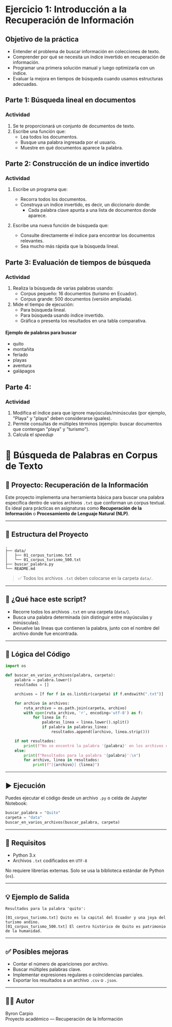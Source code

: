 # Ejercicio 1: Introducción a la Recuperación de Información

## Objetivo de la práctica
* Entender el problema de buscar información en colecciones de texto.
* Comprender por qué se necesita un índice invertido en recuperación de información.
* Programar una primera solución manual y luego optimizarla con un índice.
* Evaluar la mejora en tiempos de búsqueda cuando usamos estructuras adecuadas.


## Parte 1: Búsqueda lineal en documentos
### Actividad
1. Se te proporcionará un conjunto de documentos de texto.
2. Escribe una función que:
    * Lea todos los documentos.
    * Busque una palabra ingresada por el usuario.
    * Muestre en qué documentos aparece la palabra.
  
## Parte 2: Construcción de un índice invertido
### Actividad
1. Escribe un programa que:

    * Recorra todos los documentos.
    * Construya un índice invertido, es decir, un diccionario donde:
        * Cada palabra clave apunta a una lista de documentos donde aparece.
2. Escribe una nueva función de búsqueda que:

    * Consulte directamente el índice para encontrar los documentos relevantes.
    * Sea mucho más rápida que la búsqueda lineal.
  
## Parte 3: Evaluación de tiempos de búsqueda
### Actividad
1. Realiza la búsqueda de varias palabras usando:
    * Corpus pequeño: 16 documentos (turismo en Ecuador).
    * Corpus grande: 500 documentos (versión ampliada).
2. Mide el tiempo de ejecución:
    * Para búsqueda lineal.
    * Para búsqueda usando índice invertido.
    * Gráfica o presenta los resultados en una tabla comparativa.
#### Ejemplo de palabras para buscar
* quito
* montañita
* feriado
* playas
* aventura
* galápagos

## Parte 4:
### Actividad
1. Modifica el índice para que ignore mayúsculas/minúsculas (por ejemplo, "Playa" y "playa" deben considerarse iguales).
2. Permite consultas de múltiples términos (ejemplo: buscar documentos que contengan "playa" y "turismo").
3. Calcula el _speedup_


# 📄 Búsqueda de Palabras en Corpus de Texto

## 🔎 Proyecto: Recuperación de la Información  
Este proyecto implementa una herramienta básica para buscar una palabra específica dentro de varios archivos `.txt` que conforman un corpus textual.  
Es ideal para prácticas en asignaturas como **Recuperación de la Información** o **Procesamiento de Lenguaje Natural (NLP)**.

---

## 📂 Estructura del Proyecto

```
.
├── data/
│   ├── 01_corpus_turismo.txt
│   └── 01_corpus_turismo_500.txt
├── buscar_palabra.py
└── README.md
```

> ✅ Todos los archivos `.txt` deben colocarse en la carpeta `data/`.

---

## 🚀 ¿Qué hace este script?

- Recorre todos los archivos `.txt` en una carpeta (`data/`).
- Busca una palabra determinada (sin distinguir entre mayúsculas y minúsculas).
- Devuelve las líneas que contienen la palabra, junto con el nombre del archivo donde fue encontrada.

---

## 🧠 Lógica del Código

```python
import os

def buscar_en_varios_archivos(palabra, carpeta):
    palabra = palabra.lower()
    resultados = []

    archivos = [f for f in os.listdir(carpeta) if f.endswith(".txt")]

    for archivo in archivos:
        ruta_archivo = os.path.join(carpeta, archivo)
        with open(ruta_archivo, 'r', encoding='utf-8') as f:
            for linea in f:
                palabras_linea = linea.lower().split()
                if palabra in palabras_linea:
                    resultados.append((archivo, linea.strip()))

    if not resultados:
        print(f"No se encontró la palabra '{palabra}' en los archivos de la carpeta '{carpeta}'.")
    else:
        print(f"Resultados para la palabra '{palabra}':\n")
        for archivo, linea in resultados:
            print(f"[{archivo}] {linea}")
```

---

## ▶️ Ejecución

Puedes ejecutar el código desde un archivo `.py` o celda de Jupyter Notebook:

```python
buscar_palabra = "Quito"
carpeta = "data"
buscar_en_varios_archivos(buscar_palabra, carpeta)
```

---

## 📌 Requisitos

- Python 3.x
- Archivos `.txt` codificados en `UTF-8`

No requiere librerías externas. Solo se usa la biblioteca estándar de Python (`os`).

---

## 💡 Ejemplo de Salida

```
Resultados para la palabra 'quito':

[01_corpus_turismo.txt] Quito es la capital del Ecuador y una joya del turismo andino.
[01_corpus_turismo_500.txt] El centro histórico de Quito es patrimonio de la humanidad.
```

---

## ✅ Posibles mejoras

- Contar el número de apariciones por archivo.
- Buscar múltiples palabras clave.
- Implementar expresiones regulares o coincidencias parciales.
- Exportar los resultados a un archivo `.csv` o `.json`.

---

## 🧑‍💻 Autor

Byron Carpio  
Proyecto académico — Recuperación de la Información
